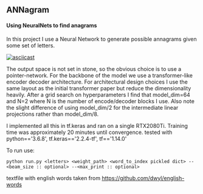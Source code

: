 ## ANNagram
#### Using NeuralNets to find anagrams

In this project I use a Neural Network to generate possible annagrams given some set of letters.

[![asciicast](https://asciinema.org/a/4ASdeigUxAr8LLHtwO5Mn18pp.svg)](https://asciinema.org/a/4ASdeigUxAr8LLHtwO5Mn18pp?loop=1&autoplay=1)

The output space is not set in stone, so the obvious choice is to use a pointer-network. For the backbone of the model we use a transformer-like encoder decoder architecture. For architectural design choices I use the same layout as the initial transformer paper but reduce the dimensionality heavily. After a grid search on hyperparameters I find that model_dim=64 and N=2 where N is the number of encode/decoder blocks I use. Also note the slight difference of using model_dim/2 for the intermediate linear projections rather than model_dim/8.

I implemented all this in tf.keras and ran on a single RTX2080Ti. Training time was approximately 20 minutes until convergence. 
tested with python=='3.6.8', tf.keras=='2.2.4-tf', tf=='1.14.0'

To run use:
```
python run.py <letters> <weight_path> <word_to_index pickled dict> --<beam_size :: optional> --<max_print :: optional>
```
textfile with english words taken from https://github.com/dwyl/english-words
